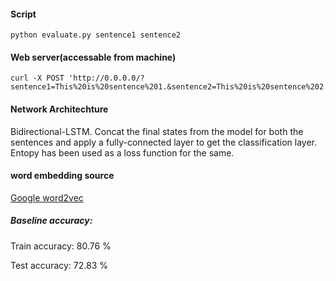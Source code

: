 #### Script

```buildoutcfg
python evaluate.py sentence1 sentence2
```


#### Web server(accessable from machine)
```
curl -X POST 'http://0.0.0.0/?sentence1=This%20is%20sentence%201.&sentence2=This%20is%20sentence%202.'
```

#### Network Architechture

Bidirectional-LSTM. Concat the final states from the model for both the sentences and apply a fully-connected layer to get the classification layer.
Entopy has been used as a loss function for the same.

#### word embedding source

[Google word2vec](https://code.google.com/archive/p/word2vec/)


##### Baseline accuracy:
Train accuracy: 80.76 %

Test accuracy: 72.83 %
